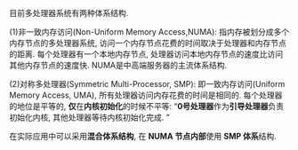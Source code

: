
目前多处理器系统有两种体系结构. 

(1)非一致内存访问(Non-Uniform Memory Access,NUMA): 指内存被划分成多个内存节点的多处理器系统, 访问一个内存节点花费的时间取决于处理器和内存节点的距离. 每个处理器有一个本地内存节点, 处理器访问本地内存节点的速度比访问其他内存节点的速度快. NUMA是中高端服务器的主流体系结构. 

(2)对称多处理器(Symmetric Multi-Processor, SMP): 即一致内存访问(Uniform Memory Access, UMA), 所有处理器访问内存花费的时间是相同的. 每个处理器的地位是平等的, **仅**在**内核初始化**的时候不平等: “**0号处理器**作为**引导处理器**负责初始化内核, 其他处理器等待内核初始化完成. ”

在实际应用中可以采用**混合体系结构**, 在 **NUMA 节点内部**使用 **SMP 体系**结构. 
